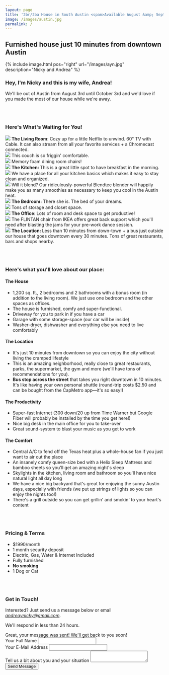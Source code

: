 ```yaml
---
layout: page
title: '2br/2ba House in South Austin <span>Available August &amp; September, 2016</span>'
image: /images/austin.jpg
permalink: /
---
```


## Furnished house just 10 minutes from downtown Austin

{% include image.html pos="right" url="/images/ayn.jpg" description="Nicky and Andrea" %}

### Hey, I'm Nicky and this is my wife, Andrea!

We'll be out of Austin from August 3rd until October 3rd and we'd love if you made the most of our house while we're away.

<div class="clear"></div>

<a name="photos"></a>
<br><br>

### Here's What's Waiting for You!

<div class="img"><img src="/images/living_3.jpg"/>
    <span>
        <b>The Living Room</b>: Cozy up for a little Netflix to unwind. 60" TV with Cable. It can also stream from all your favorite services + a Chromecast connected.
    </span>
</div>
<div class="img"><img src="/images/living_2.jpg"/>
    <span>This couch is so friggin' comfortable.</span>
</div>
<div class="img"><img src="/images/dining_1.jpg"/>
    <span>Memory foam dining room chairs!</span>
</div>
<div class="img"><img src="/images/kitchen_1.jpg"/>
    <span><b>The Kitchen: </b> This is a great little spot to have breakfast in the morning.</span>
</div>
<div class="img"><img src="/images/kitchen_2.jpg"/>
<span>We have a place for all your kitchen basics which makes it easy to stay clean and organized.</span>
</div>
<div class="img"><img src="/images/kitchen_3.jpg"/>
<span>Will it blend? Our ridiculously-powerful Blendtec blender will happily make you as many smoothies as necessary to keep you cool in the Austin heat.
</span>
</div>
<div class="img"><img src="/images/bedroom_1.jpg"/>
<span><b>The Bedroom:</b> There she is. The bed of your dreams.</span>
</div>
<div class="img"><img src="/images/bedroom_2.jpg"/><span>
    Tons of storage and closet space.
</span>
</div>
<div class="img"><img src="/images/office_1.jpg"/>
    <span>
        <b>The Office</b>: Lots of room and desk space to get productive!
    </span>
</div>
<div class="img"><img src="/images/office_2.jpg"/>
<span>
    The FLINTAN chair from IKEA offers great back support which you'll need after blasting the jams for your pre-work dance session.
</span>
</div>
<div class="img"><img src="/images/map.png"/>
<span>
    <b>The Location: </b> Less than 10 minutes from down-town + a bus just outside our house that goes downtown every 30 minutes. Tons of great restaurants, bars and shops nearby.
</span>
</div>

<a name="features"></a>
<br><br>

### Here's what you'll love about our place:

#### The House
- 1,200 sq. ft., 2 bedrooms and 2 bathrooms with a bonus room (in addition to the living room). We just use one bedroom and the other spaces as offices.
- The house is furnished, comfy and super-functional.
- Driveway for you to park in if you have a car
- Garage with some storage-space (our car will be inside)
- Washer-dryer, dishwasher and everything else you need to live comfortably

#### The Location
- It's just 10 minutes from downtown so you can enjoy the city without living the cramped lifestyle
- This is an amazing neighborhood, really close to great restaurants, parks, the supermarket, the gym and more (we'll have tons of recommendations for you).
- **Bus stop across the street** that takes you right downtown in 10 minutes. It's like having your own personal shuttle (round-trip costs $2.50 and can be bought from the CapMetro app—it's so easy!)

#### The Productivity

- Super-fast Internet (300 down/20 up from Time Warner but Google Fiber will probably be installed by the time you get here!)
- Nice big desk in the main office for you to take-over
- Great sound-system to blast your music as you get to work

#### The Comfort
- Central A/C to fend off the Texas heat plus a whole-house fan if you just want to air out the place
- An insanely comfy queen-size bed with a Helix Sleep Mattress and bamboo sheets so you'll get an amazing night's sleep
- Skylights in the kitchen, living room and bathroom so you'll have nice natural light all day long
- We have a nice big backyard that's great for enjoying the sunny Austin days, especially with friends (we put up strings of lights so you can enjoy the nights too!)
- There's a grill outside so you can get grillin' and smokin' to your heart's content


<a name="terms"></a>
<br><br>

### Pricing & Terms

- $1990/month
- 1 month security deposit
- Electric, Gas, Water & Internet Included
- Fully furnished
- **No smoking**
- 1 Dog or Cat

<a name="contact"></a>
<br><br>

### Get in Touch!

Interested? Just send us a message below or email *andreaynicky@gmail.com*.

We'll respond in less than 24 hours.

<div id="contact-success">
    Great, your message was sent! We'll get back to you soon!
</div>
<form id="contact" action="#" method="post">
    <div class="form-section">
        <label>Your Full Name</label>
        <input type="text" name="name"/>
    </div>
    <div class="form-section">
        <label>Your E-Mail Address</label>
        <input type="text" name="email"/>
    </div>
    <div class="form-section">
        <label>Tell us a bit about you and your situation</label>
        <textarea name="message"></textarea>
    </div>
    <div class="form-section">
        <input type="submit" value="Send Message"/>
    </div>
</form>